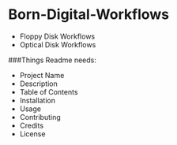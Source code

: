 # Born-Digital-Workflows
* Floppy Disk Workflows
* Optical Disk Workflows

###Things Readme needs:
* Project Name
* Description
* Table of Contents
* Installation
* Usage
* Contributing
* Credits
* License
